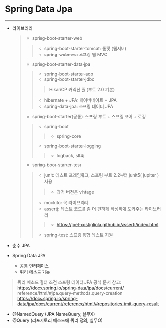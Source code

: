 # Spring Data Jpa 
- - -
- 라이브러리
  > - spring-boot-starter-web 
  > >  - spring-boot-starter-tomcat: 톰캣 (웹서버)    
  > >  - spring-webmvc: 스프링 웹 MVC
  > 
  > - spring-boot-starter-data-jpa       
  > >  - spring-boot-starter-aop    
  > >  - spring-boot-starter-jdbc   
  > > > HikariCP 커넥션 풀 (부트 2.0 기본)
  > >
  > > - hibernate + JPA: 하이버네이트 + JPA    
  > > - spring-data-jpa: 스프링 데이터 JPA
  > 
  > - spring-boot-starter(공통): 스프링 부트 + 스프링 코어 + 로깅 
  > > - spring-boot
  > > > - spring-core
  > >
  > > - spring-boot-starter-logging  
  > > > - logback, slf4j   
  > 
  > - spring-boot-starter-test   
  > > - junit: 테스트 프레임워크, 스프링 부트 2.2부터 junit5( jupiter ) 사용
  > > > - 과거 버전은 vintage
  > >
  > > - mockito: 목 라이브러리  
  > > - assertj: 테스트 코드를 좀 더 편하게 작성하게 도와주는 라이브러리   
  > > > - https://joel-costigliola.github.io/assertj/index.html   
  > >
  > > - spring-test: 스프링 통합 테스트 지원

- 순수 JPA
- Spring Data JPA
  - 공통 인터페이스
  - 쿼리 메소드 기능
> 쿼리 메소드 필터 조건
스프링 데이터 JPA 공식 문서 참고:   
> https://docs.spring.io/spring-data/jpa/docs/current/ reference/html/#jpa.query-methods.query-creation  
> https://docs.spring.io/spring-data/jpa/docs/current/reference/html/#repositories.limit-query-result
  - @NamedQuery (JPA NameQuery, 실무X)
  - @Query (리포지토리 메소드에 쿼리 정의, 실무O)

